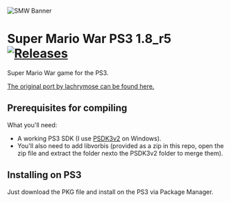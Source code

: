 ![SMW Banner](http://smw.supersanctuary.net/site/logo.png)

# Super Mario War PS3 1.8_r5 [![Releases](https://img.shields.io/github/release/blckbearx/SMW-ps3)](https://github.com/blckbearx/SMW-ps3/releases/latest)

Super Mario War game for the PS3.

[The original port by lachrymose can be found here.](https://gamebrew.org/images/1/18/SuperMarioWar_R2.zip)

## Prerequisites for compiling

What you'll need:

* A working PS3 SDK (I use [PSDK3v2](https://github.com/Estwald/PSDK3v2) on Windows).
* You'll also need to add libvorbis (provided as a zip in this repo, open the zip file and extract the folder nexto the PSDK3v2 folder to merge them).

## Installing on PS3

Just download the PKG file and install on the PS3 via Package Manager.
